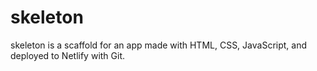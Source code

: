 # skeleton
 skeleton is a scaffold for an app made with HTML, CSS, JavaScript, and deployed to Netlify with Git.
